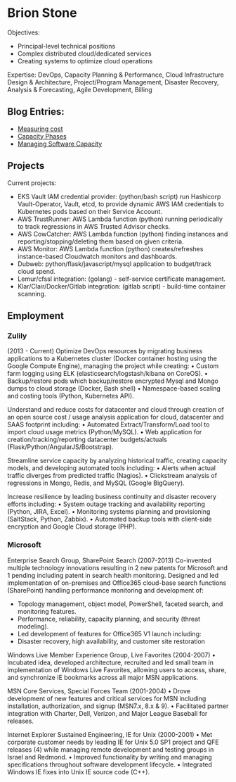 # Brion Stone

Objectives:
- Principal-level technical positions
- Complex distributed cloud/dedicated services
- Creating systems to optimize cloud operations

Expertise:
DevOps, Capacity Planning & Performance, Cloud Infrastructure Design & Architecture, Project/Program Management, Disaster Recovery, Analysis & Forecasting, Agile Development, Billing
 
## Blog Entries:

- [Measuring cost](./blog/dubweb.md)
- [Capacity Phases](./blog/cap_phases.md) 
- [Managing Software Capacity](./blog/capacity.md) 

## Projects
Current projects:
- EKS Vault IAM credential provider: (python/bash script) run Hashicorp Vault-Operator, Vault, etcd, to provide dynamic AWS IAM credentials to Kubernetes pods based on their Service Account.
- AWS TrustRunner:  AWS Lambda function (python) running periodically to track regressions in AWS Trusted Advisor checks.
- AWS CowCatcher: AWS Lambda function (python) finding instances and reporting/stopping/deleting them based on given criteria.
- AWS Monitor: AWS Lambda function (python)  creates/refreshes instance-based Cloudwatch monitors and dashboards.
- Dubweb: python/flask/javascript/mysql application to budget/track cloud spend.
- Lemur/cfssl integration: (golang) - self-service certificate management.
- Klar/Clair/Docker/Gitlab integration: (gitlab script) - build-time container scanning. 

## Employment

### Zulily
(2013 - Current)
Optimize DevOps resources by migrating business applications to a Kubernetes cluster (Docker container hosting using the Google Compute Engine), managing the project while creating:
• Custom farm logging using ELK (elasticsearch/logstash/kibana on CoreOS).
•	Backup/restore pods which backup/restore encrypted Mysql and Mongo dumps to cloud storage (Docker, Bash shell)
•	Namespace-based scaling and costing tools (Python, Kubernetes API).

Understand and reduce costs for datacenter and cloud through creation of an open source cost / usage analysis application for cloud, datacenter and SAAS footprint including:
•	Automated Extract/Transform/Load tool to import cloud usage metrics (Python/MySQL).
• Web application for creation/tracking/reporting datacenter budgets/actuals (Flask/Python/AngularJS/Bootstrap).

Streamline service capacity by analyzing historical traffic, creating capacity models, and developing automated tools including:
• Alerts when actual traffic diverges from predicted traffic (Nagios).
• Clickstream analysis of regressions in Mongo, Redis, and MySQL (Google BigQuery).

Increase resilience by leading business continuity and disaster recovery efforts including:
•	System outage tracking and availability reporting (Python, JIRA, Excel).
•	Monitoring systems planning and provisioning (SaltStack, Python, Zabbix).
•	Automated backup tools with client-side encryption and Google Cloud storage (PHP).

### Microsoft
Enterprise Search Group, SharePoint Search (2007-2013)
Co-invented multiple technology innovations resulting in 2 new patents for Microsoft and 1 pending including patent in search health monitoring.
Designed and led implementation of on-premises and Office365 cloud-base search functions (SharePoint) handling performance monitoring and development of:
- Topology management, object model, PowerShell, faceted search, and monitoring features.
- Performance, reliability, capacity planning, and security (threat modeling).
- Led development of features for Office365 V1 launch including: 
- Disaster recovery, high availability, and customer site restoration

Windows Live Member Experience Group, Live Favorites (2004-2007)
• Incubated idea, developed architecture, recruited and led small team in implementation of Windows Live Favorites, allowing users to access, share, and synchronize IE bookmarks across all major MSN applications.

MSN Core Services, Special Forces Team (2001-2004)
• Drove development of new features and critical services for MSN including installation, authorization, and signup (MSN7.x, 8.x & 9).
• Facilitated partner integration with Charter, Dell, Verizon, and Major League Baseball for releases.

Internet Explorer Sustained Engineering, IE for Unix (2000-2001)
• Met corporate customer needs by leading IE for Unix 5.0 SP1 project and QFE releases (4) while managing remote development and testing groups in Israel and Redmond.
• Improved functionality by writing and managing specifications throughout software development lifecycle. 
• Integrated Windows IE fixes into Unix IE source code (C++).
